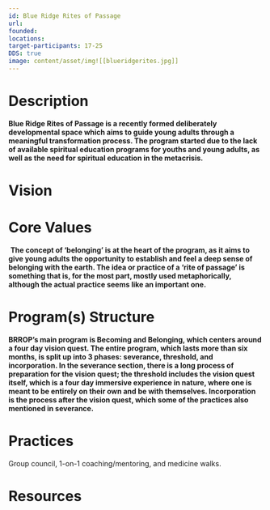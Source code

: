 ```yaml
---
id: Blue Ridge Rites of Passage
url: 
founded: 
locations: 
target-participants: 17-25
DDS: true
image: content/asset/img![[blueridgerites.jpg]]
---
```


# Description

**Blue Ridge Rites of Passage is a recently formed deliberately developmental space which aims to guide young adults through a meaningful transformation process. The program started due to the lack of available spiritual education programs for youths and young adults, as well as the need for spiritual education in the metacrisis.**
# Vision

# Core Values

 **The concept of ‘belonging’ is at the heart of the program, as it aims to give young adults the opportunity to establish and feel a deep sense of belonging with the earth. The idea or practice of a ‘rite of passage’ is something that is, for the most part, mostly used metaphorically, although the actual practice seems like an important one.**
# Program(s) Structure

**BRROP’s main program is Becoming and Belonging, which centers around a four day vision quest. The entire program, which lasts more than six months, is split up into 3 phases: severance, threshold, and incorporation. In the severance section, there is a long process of preparation for the vision quest; the threshold includes the vision quest itself, which is a four day immersive experience in nature, where one is meant to be entirely on their own and be with themselves. Incorporation is the process after the vision quest, which some of the practices also mentioned in severance.**
# Practices

Group council, 1-on-1 coaching/mentoring, and medicine walks. 
# Resources
